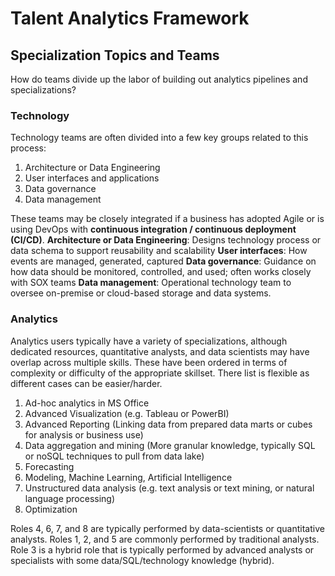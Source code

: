# Talent Analytics Framework

## Specialization Topics and Teams
How do teams divide up the labor of building out analytics pipelines and specializations?

### Technology
Technology teams are often divided into a few key groups related to this process:
1. Architecture or Data Engineering
2. User interfaces and applications
3. Data governance
4. Data management

These teams may be closely integrated if a business has adopted Agile or is using DevOps with **continuous integration / continuous deployment (CI/CD)**.
**Architecture or Data Engineering**: Designs technology process or data schema to support reusability and scalability
**User interfaces**: How events are managed, generated, captured
**Data governance**: Guidance on how data should be monitored, controlled, and used; often works closely with SOX teams
**Data management**: Operational technology team to oversee on-premise or cloud-based storage and data systems.

### Analytics
Analytics users typically have a variety of specializations, although dedicated resources, quantitative analysts, and data scientists may have overlap across multiple skills.
These have been ordered in terms of complexity or difficulty of the appropriate skillset. There list is flexible as different cases can be easier/harder.
1. Ad-hoc analytics in MS Office
2. Advanced Visualization (e.g. Tableau or PowerBI)
3. Advanced Reporting (Linking data from prepared data marts or cubes for analysis or business use)
4. Data aggregation and mining (More granular knowledge, typically SQL or noSQL techniques to pull from data lake)
5. Forecasting 
6. Modeling, Machine Learning, Artificial Intelligence
7. Unstructured data analysis (e.g. text analysis or text mining, or natural language processing)
8. Optimization

Roles 4, 6, 7, and 8 are typically performed by data-scientists or quantitative analysts.
Roles 1, 2, and 5 are commonly performed by traditional analysts.
Role 3 is a hybrid role that is typically performed by advanced analysts or specialists with some data/SQL/technology knowledge (hybrid).
